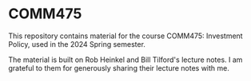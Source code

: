 # COMM475

This repository contains material for the course COMM475: Investment Policy, used in the 2024 Spring semester.

The material is built on Rob Heinkel and Bill Tilford's lecture notes. I am grateful to them for generously sharing their lecture notes with me.
